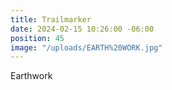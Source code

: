 ```yaml
---
title: Trailmarker
date: 2024-02-15 10:26:00 -06:00
position: 45
image: "/uploads/EARTH%20WORK.jpg"
---
```


Earthwork